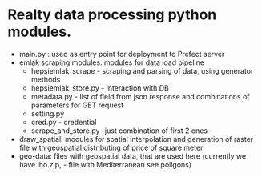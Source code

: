 # Realty data processing python  modules.
- main.py : used as entry point for deployment to Prefect server
- emlak scraping modules: modules for data load pipeline
  - hepsiemlak_scrape - scraping and parsing of data, using generator methods
  - hepsiemlak_store.py - interaction with DB
  - metadata.py - list of field from json response  and combinations of parameters for GET request
  - setting.py
  - cred.py - credential
  - scrape_and_store.py -just combination of first 2 ones
- draw_spatial: modules for spatial interpolation and generation of raster file with geospatial distributing of price of square meter
- geo-data: files with geospatial data, that are used here (currently we have iho.zip, - file with Mediterranean see poligons)
